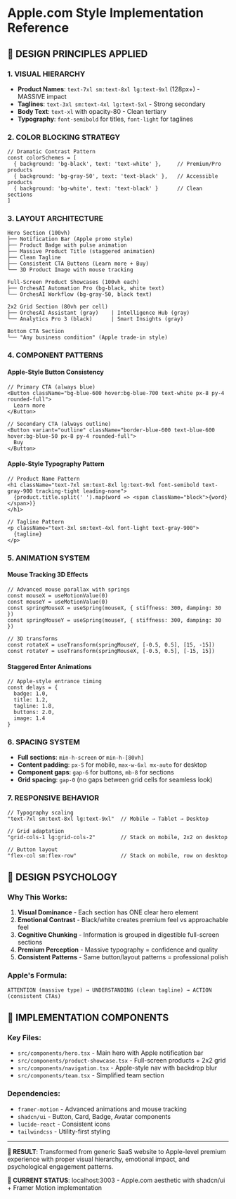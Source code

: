 # Apple.com Style Implementation Reference

## 🎯 **DESIGN PRINCIPLES APPLIED**

### **1. VISUAL HIERARCHY**
- **Product Names**: `text-7xl sm:text-8xl lg:text-9xl` (128px+) - MASSIVE impact
- **Taglines**: `text-3xl sm:text-4xl lg:text-5xl` - Strong secondary
- **Body Text**: `text-xl` with opacity-80 - Clean tertiary
- **Typography**: `font-semibold` for titles, `font-light` for taglines

### **2. COLOR BLOCKING STRATEGY**
```tsx
// Dramatic Contrast Pattern
const colorSchemes = [
  { background: 'bg-black', text: 'text-white' },     // Premium/Pro products
  { background: 'bg-gray-50', text: 'text-black' },   // Accessible products
  { background: 'bg-white', text: 'text-black' }      // Clean sections
]
```

### **3. LAYOUT ARCHITECTURE**
```
Hero Section (100vh)
├── Notification Bar (Apple promo style)
├── Product Badge with pulse animation
├── Massive Product Title (staggered animation)
├── Clean Tagline
├── Consistent CTA Buttons (Learn more + Buy)
└── 3D Product Image with mouse tracking

Full-Screen Product Showcases (100vh each)
├── OrchesAI Automation Pro (bg-black, white text)
└── OrchesAI Workflow (bg-gray-50, black text)

2x2 Grid Section (80vh per cell)
├── OrchesAI Assistant (gray)    | Intelligence Hub (gray)
└── Analytics Pro 3 (black)      | Smart Insights (gray)

Bottom CTA Section
└── "Any business condition" (Apple trade-in style)
```

### **4. COMPONENT PATTERNS**

#### **Apple-Style Button Consistency**
```tsx
// Primary CTA (always blue)
<Button className="bg-blue-600 hover:bg-blue-700 text-white px-8 py-4 rounded-full">
  Learn more
</Button>

// Secondary CTA (always outline)
<Button variant="outline" className="border-blue-600 text-blue-600 hover:bg-blue-50 px-8 py-4 rounded-full">
  Buy
</Button>
```

#### **Apple-Style Typography Pattern**
```tsx
// Product Name Pattern
<h1 className="text-7xl sm:text-8xl lg:text-9xl font-semibold text-gray-900 tracking-tight leading-none">
  {product.title.split(' ').map(word => <span className="block">{word}</span>)}
</h1>

// Tagline Pattern
<p className="text-3xl sm:text-4xl font-light text-gray-900">
  {tagline}
</p>
```

### **5. ANIMATION SYSTEM**

#### **Mouse Tracking 3D Effects**
```tsx
// Advanced mouse parallax with springs
const mouseX = useMotionValue(0)
const mouseY = useMotionValue(0)
const springMouseX = useSpring(mouseX, { stiffness: 300, damping: 30 })
const springMouseY = useSpring(mouseY, { stiffness: 300, damping: 30 })

// 3D transforms
const rotateX = useTransform(springMouseY, [-0.5, 0.5], [15, -15])
const rotateY = useTransform(springMouseX, [-0.5, 0.5], [-15, 15])
```

#### **Staggered Enter Animations**
```tsx
// Apple-style entrance timing
const delays = {
  badge: 1.0,
  title: 1.2,
  tagline: 1.8,
  buttons: 2.0,
  image: 1.4
}
```

### **6. SPACING SYSTEM**
- **Full sections**: `min-h-screen` or `min-h-[80vh]`
- **Content padding**: `px-5` for mobile, `max-w-6xl mx-auto` for desktop
- **Component gaps**: `gap-6` for buttons, `mb-8` for sections
- **Grid spacing**: `gap-0` (no gaps between grid cells for seamless look)

### **7. RESPONSIVE BEHAVIOR**
```tsx
// Typography scaling
"text-7xl sm:text-8xl lg:text-9xl"  // Mobile → Tablet → Desktop

// Grid adaptation
"grid-cols-1 lg:grid-cols-2"        // Stack on mobile, 2x2 on desktop

// Button layout
"flex-col sm:flex-row"              // Stack on mobile, row on desktop
```

## 🎨 **DESIGN PSYCHOLOGY**

### **Why This Works:**
1. **Visual Dominance** - Each section has ONE clear hero element
2. **Emotional Contrast** - Black/white creates premium feel vs approachable feel
3. **Cognitive Chunking** - Information is grouped in digestible full-screen sections
4. **Premium Perception** - Massive typography = confidence and quality
5. **Consistent Patterns** - Same button/layout patterns = professional polish

### **Apple's Formula:**
```
ATTENTION (massive type) → UNDERSTANDING (clean tagline) → ACTION (consistent CTAs)
```

## 🚀 **IMPLEMENTATION COMPONENTS**

### **Key Files:**
- `src/components/hero.tsx` - Main hero with Apple notification bar
- `src/components/product-showcase.tsx` - Full-screen products + 2x2 grid
- `src/components/navigation.tsx` - Apple-style nav with backdrop blur
- `src/components/team.tsx` - Simplified team section

### **Dependencies:**
- `framer-motion` - Advanced animations and mouse tracking
- `shadcn/ui` - Button, Card, Badge, Avatar components
- `lucide-react` - Consistent icons
- `tailwindcss` - Utility-first styling

---

**🎯 RESULT**: Transformed from generic SaaS website to Apple-level premium experience with proper visual hierarchy, emotional impact, and psychological engagement patterns.

**📍 CURRENT STATUS**: localhost:3003 - Apple.com aesthetic with shadcn/ui + Framer Motion implementation